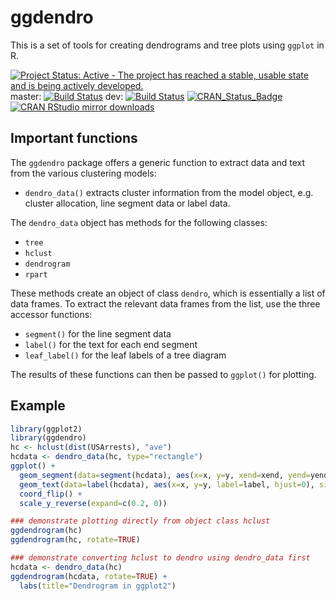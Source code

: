 # ggdendro

This is a set of tools for creating dendrograms and tree plots using `ggplot` in R.


[![Project Status: Active - The project has reached a stable, usable state and is being actively developed.](http://www.repostatus.org/badges/latest/active.svg)](http://www.repostatus.org/#active)
master: [<img src="https://travis-ci.org/andrie/ggdendro.svg?branch=master" alt="Build Status" />](https://travis-ci.org/andrie/ggdendro)
dev: [<img src="https://travis-ci.org/andrie/ggdendro.svg?branch=dev" alt="Build Status" />](https://travis-ci.org/andrie/ggdendro) 
[![CRAN_Status_Badge](http://www.r-pkg.org/badges/version/ggdendro)](http://cran.r-project.org/package=ggdendro)
[![CRAN RStudio mirror downloads](http://cranlogs.r-pkg.org/badges/ggdendro)](http://www.r-pkg.org/pkg/ggdendro)


## Important functions

The `ggdendro` package offers a generic function to extract data and text from the various clustering models:

* `dendro_data()` extracts cluster information from the model object, e.g. cluster allocation, line segment data or label data.

The `dendro_data` object has methods for the following classes:

* `tree`
* `hclust`
* `dendrogram`
* `rpart`

These methods create an object of class `dendro`, which is essentially a list of data frames.  To extract the relevant data frames from the list, use the three accessor functions:

* `segment()` for the line segment data
* `label()` for the text for each end segment
* `leaf_label()` for the leaf labels of a tree diagram


The results of these functions can then be passed to `ggplot()` for plotting.

## Example

```r
library(ggplot2)
library(ggdendro)
hc <- hclust(dist(USArrests), "ave")
hcdata <- dendro_data(hc, type="rectangle")
ggplot() + 
  geom_segment(data=segment(hcdata), aes(x=x, y=y, xend=xend, yend=yend)) +
  geom_text(data=label(hcdata), aes(x=x, y=y, label=label, hjust=0), size=3) +
  coord_flip() + 
  scale_y_reverse(expand=c(0.2, 0))

### demonstrate plotting directly from object class hclust
ggdendrogram(hc)
ggdendrogram(hc, rotate=TRUE)

### demonstrate converting hclust to dendro using dendro_data first
hcdata <- dendro_data(hc)
ggdendrogram(hcdata, rotate=TRUE) + 
  labs(title="Dendrogram in ggplot2")
```
	    
    



